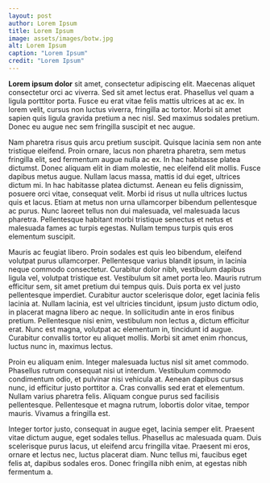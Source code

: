 ```yaml
---
layout: post
author: Lorem Ipsum
title: Lorem Ipsum
image: assets/images/botw.jpg
alt: Lorem Ipsum
caption: "Lorem Ipsum"
credit: "Lorem Ipsum"
---
```




**Lorem ipsum dolor** sit amet, consectetur adipiscing elit. Maecenas aliquet consectetur orci ac viverra. Sed sit amet lectus erat. Phasellus vel quam a ligula porttitor porta. Fusce eu erat vitae felis mattis ultrices at ac ex. In lorem velit, cursus non luctus viverra, fringilla ac tortor. Morbi sit amet sapien quis ligula gravida pretium a nec nisl. Sed maximus sodales pretium. Donec eu augue nec sem fringilla suscipit et nec augue.

Nam pharetra risus quis arcu pretium suscipit. Quisque lacinia sem non ante tristique eleifend. Proin ornare, lacus non pharetra pharetra, sem metus fringilla elit, sed fermentum augue nulla ac ex. In hac habitasse platea dictumst. Donec aliquam elit in diam molestie, nec eleifend elit mollis. Fusce dapibus metus augue. Nullam lacus massa, mattis id dui eget, ultrices dictum mi. In hac habitasse platea dictumst. Aenean eu felis dignissim, posuere orci vitae, consequat velit. Morbi id risus ut nulla ultrices luctus quis et lacus. Etiam at metus non urna ullamcorper bibendum pellentesque ac purus. Nunc laoreet tellus non dui malesuada, vel malesuada lacus pharetra. Pellentesque habitant morbi tristique senectus et netus et malesuada fames ac turpis egestas. Nullam tempus turpis quis eros elementum suscipit.

Mauris ac feugiat libero. Proin sodales est quis leo bibendum, eleifend volutpat purus ullamcorper. Pellentesque varius blandit ipsum, in lacinia neque commodo consectetur. Curabitur dolor nibh, vestibulum dapibus ligula vel, volutpat tristique est. Vestibulum sit amet porta leo. Mauris rutrum efficitur sem, sit amet pretium dui tempus quis. Duis porta ex vel justo pellentesque imperdiet. Curabitur auctor scelerisque dolor, eget lacinia felis lacinia at. Nullam lacinia, est vel ultricies tincidunt, ipsum justo dictum odio, in placerat magna libero ac neque. In sollicitudin ante in eros finibus pretium. Pellentesque nisi enim, vestibulum non lectus a, dictum efficitur erat. Nunc est magna, volutpat ac elementum in, tincidunt id augue. Curabitur convallis tortor eu aliquet mollis. Morbi sit amet enim rhoncus, luctus nunc in, maximus lectus.

Proin eu aliquam enim. Integer malesuada luctus nisl sit amet commodo. Phasellus rutrum consequat nisi ut interdum. Vestibulum commodo condimentum odio, et pulvinar nisi vehicula at. Aenean dapibus cursus nunc, id efficitur justo porttitor a. Cras convallis sed erat et elementum. Nullam varius pharetra felis. Aliquam congue purus sed facilisis pellentesque. Pellentesque et magna rutrum, lobortis dolor vitae, tempor mauris. Vivamus a fringilla est.

Integer tortor justo, consequat in augue eget, lacinia semper elit. Praesent vitae dictum augue, eget sodales tellus. Phasellus ac malesuada quam. Duis scelerisque purus lacus, ut eleifend arcu fringilla vitae. Praesent mi eros, ornare et lectus nec, luctus placerat diam. Nunc tellus mi, faucibus eget felis at, dapibus sodales eros. Donec fringilla nibh enim, at egestas nibh fermentum a. 